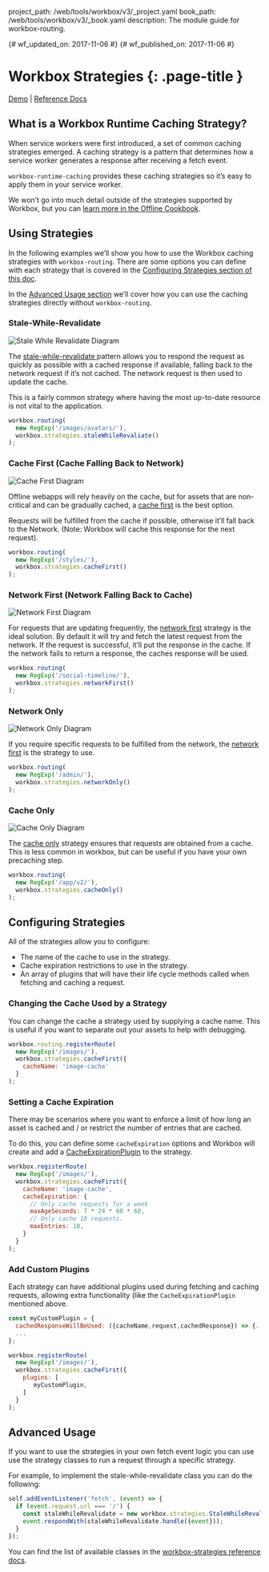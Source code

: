 project_path: /web/tools/workbox/v3/_project.yaml
book_path: /web/tools/workbox/v3/_book.yaml
description: The module guide for workbox-routing.

{# wf_updated_on: 2017-11-06 #}
{# wf_published_on: 2017-11-06 #}

# Workbox Strategies {: .page-title }

[Demo](https://workbox-demos.firebaseapp.com/demo/workbox-runtime-caching/) | [Reference Docs](http://localhost:8080/web/tools/workbox/v3/reference-docs/latest/workbox.strategies)

## What is a Workbox Runtime Caching Strategy?

When service workers were first introduced, a set of common caching strategies
emerged. A caching strategy is a pattern that determines how a service worker
generates a response after receiving a fetch event.

`workbox-runtime-caching` provides these caching strategies so it’s easy to
apply them in your service worker.

We won’t go into much detail outside of the strategies supported by Workbox,
but you can [learn more in the Offline Cookbook](https://developers.google.com/web/fundamentals/instant-and-offline/offline-cookbook/).

## Using Strategies
In the following examples we’ll show you how to use the Workbox caching
strategies with `workbox-routing`. There are some options you can define with
each strategy that is covered in the
[Configuring Strategies section of this doc](#configuring_strategies).

In the [Advanced Usage section](#advanced_usage) we’ll cover how you can use
the caching strategies directly without `workbox-routing`.

### Stale-While-Revalidate

![Stale While Revalidate Diagram](../images/modules/workbox-strategies/stale-while-revalidate.png)

The [stale-while-revalidate ](https://developers.google.com/web/fundamentals/instant-and-offline/offline-cookbook/#stale-while-revalidate)
pattern allows you to respond the request as quickly as possible with a
cached response if available, falling back to the network request if it’s
not cached. The network request is then used to update the cache.

This is a fairly common strategy where having the most up-to-date resource
is not vital to the application.

```javascript
workbox.routing(
  new RegExp('/images/avatars/'),
  workbox.strategies.staleWhileRevaliate()
);
```

### Cache First (Cache Falling Back to Network)

![Cache First Diagram](../images/modules/workbox-strategies/cache-first.png)

Offline webapps will rely heavily on the cache, but for assets that are
non-critical and can be gradually cached, a
[cache first](https://developers.google.com/web/fundamentals/instant-and-offline/offline-cookbook/#cache-falling-back-to-network)
is the best option.

Requests will be fulfilled from the cache if possible, otherwise it’ll fall
back to the Network. (Note: Workbox will cache this response for the next
request).

```javascript
workbox.routing(
  new RegExp('/styles/'),
  workbox.strategies.cacheFirst()
);
```

### Network First (Network Falling Back to Cache)

![Network First Diagram](../images/modules/workbox-strategies/network-first.png)

For requests that are updating frequently, the
[network first](
https://developers.google.com/web/fundamentals/instant-and-offline/offline-cookbook/#network-falling-back-to-cache)
strategy is the ideal solution. By default it will try and fetch the latest
request from the network. If the request is successful, it’ll put the response
in the cache. If the network fails to return a response, the caches response
will be used.

```javascript
workbox.routing(
  new RegExp('/social-timeline/'),
  workbox.strategies.networkFirst()
);
```

### Network Only

![Network Only Diagram](../images/modules/workbox-strategies/network-only.png)

If you require specific requests to be fulfilled from the network, the
[network first](https://developers.google.com/web/fundamentals/instant-and-offline/offline-cookbook/#network-only)
is the strategy to use.

```javascript
workbox.routing(
  new RegExp('/admin/'),
  workbox.strategies.networkOnly()
);
```

### Cache Only

![Cache Only Diagram](../images/modules/workbox-strategies/cache-only.png)

The [cache only](https://developers.google.com/web/fundamentals/instant-and-offline/offline-cookbook/#cache-only)
strategy ensures that requests are obtained from a cache. This is less common
in workbox, but can be useful if you have your own precaching step.

```javascript
workbox.routing(
  new RegExp('/app/v2/'),
  workbox.strategies.cacheOnly()
);
```

## Configuring Strategies

All of the strategies allow you to configure:

- The name of the cache to use in the strategy.
- Cache expiration restrictions to use in the strategy.
- An array of plugins that will have their life cycle methods called when
  fetching and caching a request.

### Changing the Cache Used by a Strategy
You can change the cache a strategy used by supplying a cache name. This is
useful if you want to separate out your assets to help with debugging.

```javascript
workbox.routing.registerRoute(
  new RegExp('/images/'),
  workbox.strategies.cacheFirst({
    cacheName: 'image-cache'
  }
);
```

### Setting a Cache Expiration
There may be scenarios where you want to enforce a limit of how long an
asset is cached and / or restrict the number of entries that are cached.

To do this, you can define some `cacheExpiration` options and Workbox will
create and add a
[CacheExpirationPlugin](../reference-docs/latest/workbox.expiration.CacheExpirationPlugin)
to the strategy.

```javascript
workbox.registerRoute(
  new RegExp('/images/'),
  workbox.strategies.cacheFirst({
    cacheName: 'image-cache',
    cacheExpiration: {
      // Only cache requests for a week
      maxAgeSeconds: 7 * 24 * 60 * 60,
      // Only cache 10 requests.
      maxEntries: 10,
    }
  }
);
```

### Add Custom Plugins
Each strategy can have additional plugins used during fetching and caching
requests, allowing extra functionality (like the `CacheExpirationPlugin`
mentioned above.

```javascript
const myCustomPlugin = {
  cachedResponseWillBeUsed: ({cacheName,request,cachedResponse}) => {...},
  ...
};

workbox.registerRoute(
  new RegExp('/images/'),
  workbox.strategies.cacheFirst({
    plugins: [
       myCustomPlugin,
    ]
  }
);
```

## Advanced Usage

If you want to use the strategies in your own fetch event logic you can use
use the strategy classes to run a request through a specific strategy.

For example, to implement the stale-while-revalidate class you can do the
following:

```javascript
self.addEventListener('fetch', (event) => {
  if (event.request.url === '/') {
    const staleWhileRevalidate = new workbox.strategies.StaleWhileRevalidate();
    event.respondWith(staleWhileRevalidate.handle({event}));
  }
});
```

You can find the list of available classes in the
[workbox-strategies reference docs](../reference-docs/latest/workbox.strategies).
